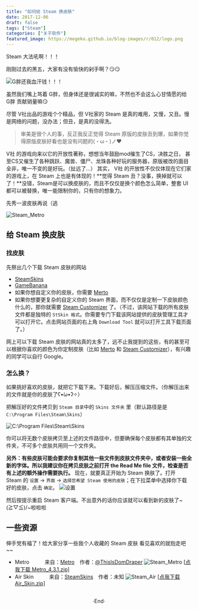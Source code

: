 ```yaml
---
title: "如何给 Steam 换皮肤"
date: 2017-12-06
draft: false
tags: ["Steam"]
categories: ["关于软件"]
featured_image: https://mogeko.github.io/blog-images/r/012/logo.png
---
```


Steam 大法吼啊！！！

刚刚过去的黑五，大家有没有愉快的剁手啊？😏😏

![G胖还我血汗钱！！！](https://mogeko.github.io/blog-images/r/012/Fat_G.gif)

虽然我们嘴上骂着 G胖，但身体还是很诚实的嘛，不然也不会这么心甘情愿的给 G胖 贡献销量嘛😏

尽管 V社出品的游戏个个精品，但 V社家的 Steam 是真的难用，又慢，又丑。慢是网络的问题，没办法；但丑，是真的没得洗。

> 审美是很个人的事，反正我反正觉得 Steam 原版的皮肤丑到爆，如果你觉得原版皮肤好看也是没有问题的(・ω・)ノ❤

V社 的游戏向来以它的开放性著称，想想当年鼓励mod催生了CS，决胜之日， 甚至CS又催生了各种跳跃、魔兽、僵尸、龙珠各种好玩的服务器，原版被改的面目全非，唯一不变的是好玩。（扯远了…）
其实， V社 的开放性不仅仅体现在它们家的游戏上，在 Steam 上也是有体现的！**觉得 Steam 丑？没事，换掉就可以了！**没错，Steam是可以换皮肤的，而且不仅仅是换个颜色怎么简单，整套 UI 都可以被替换，唯一能限制你的，只有你的想象力。

先秀一波皮肤再说（逃

![Steam_Metro](https://mogeko.github.io/blog-images/r/012/steam_air.png)

<!-- more -->

## 给 Steam 换皮肤

### 找皮肤

先祭出几个下载 Steam 皮肤的网站

- [SteamSkins](http://steamskins.org/)
- [GameBanana](https://gamebanana.com/)
- 如果你想自定义你的皮肤，你需要 [Merto](http://www.metroforsteam.com/)
- 如果你想要更复杂的自定义你的 Steam 界面，而不仅仅是定制一下皮肤颜色什么的，那你就需要 [Steam Customizer](https://gamebanana.com/) 了。（不过，该网站下载的所有皮肤文件都是独特的 `StSkin 格式`。你需要专门下载该网站提供的皮肤管理工具才可以打开它。点击网站页面的右上角 `Download Tool` 就可以打开工具下载页面了。）

网上可以下载 Steam 皮肤的网站真的太多了，远不止我提到的这些，有的甚至可以根据你喜欢的颜色为你定制皮肤（比如 [Merto](http://www.metroforsteam.com/) 和 [Steam Customizer](https://steamcustomizer.com)），有兴趣的同学可以自行 Google。

### 怎么换？

如果挑好喜欢的皮肤，就把它下载下来。下载好后，解压压缩文件。（你解压出来的文件就是你的皮肤了ʕ•̀ω•́ʔ✧）

把解压好的文件拷贝到 `Steam 目录`中的 `Skins 文件夹` 里（默认路径是是 `C:\Program Files\Steam\Skins`）

![C:\Program Files\Steam\Skins](https://mogeko.github.io/blog-images/r/012/path.png)

你可以将无数个皮肤拷贝至上述的文件路径中，但要确保每个皮肤都有其单独的文件夹，不可多个皮肤共用同一个文件夹。

**另外：**有些皮肤可能会要求你复制其他一些文件到皮肤文件夹中，或者安装一些全新的字体。所以我建议你**在拷贝皮肤之前打开 the Read Me file 文件，检查是否有上述的额外操作需要执行。**
现在，就要真正开始为 Steam 换肤了。打开 Steam 的 `设置` -> `界面` -> `选择您希望 Steam 使用的皮肤`；在下拉菜单中选择你下载好的皮肤，点击 `确定`。
![设置](https://mogeko.github.io/blog-images/r/012/settings.png)

然后按提示重启 Steam 客户端。不出意外的话你应该就可以看到新的皮肤了~(≧▽≦)/~啦啦啦

## 一些资源

伸手党有福了！给大家分享一些我个人收藏的 Steam 皮肤
看见喜欢的就抱走吧~~

- Metro   来自：[Metro](http://www.metroforsteam.com/) 作者：[@ThisIsDomDraper](https://twitter.com/ThisIsDomDraper)
  ![Steam_Metro](https://mogeko.github.io/blog-images/r/012/steam_metro.png)
  [[点我下载 Metro_4.3.1.zip\]](https://github.com/Mogeko/blog-commits/releases/download/012/Metro_4.3.1.zip)
- Air Skin   来自：[SteamSkins](http://steamskins.org/air-skin-for-steam/) 作者：未知
  ![Steam_Air](https://mogeko.github.io/blog-images/r/012/steam_air.png)
  [[点我下载 Air_Skin.zip\]](https://github.com/Mogeko/blog-commits/releases/download/012/Air_Skin.zip)




<br>

<center>  ·End·  </center>